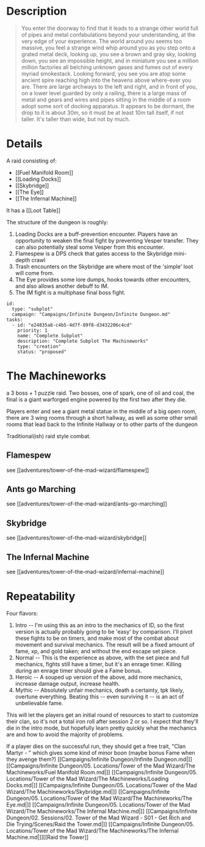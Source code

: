 # Description

> You enter the doorway to find that it leads to a strange other world full of pipes and metal confabulations beyond your understanding, at the very edge of your experience. The world around you seems too massive, you feel a strange wind whip around you as you step onto a grated metal deck, looking up, you see a brown and gray sky, looking down, you see an impossible height, and in miniature you see a million million factories all belching unknown gases and fumes out of every myriad smokestack. Looking forward, you see you are atop some ancient spire reaching high into the heavens above where-ever you are. There are large archways to the left and right, and in front of you, on a lower level guarded by only a railing, there is a large mass of metal and gears and wires and pipes sitting in the middle of a room adopt some sort of docking apparatus. It appears to be dormant, the drop to it is about 30m, so it must be at least 10m tall itself, if not taller. It's taller than wide, but not by much.
# Details

A raid consisting of:

- [[Fuel Manifold Room]]
- [[Loading Docks]]
- [[Skybridge]]
- [[The Eye]]
- [[The Infernal Machine]]

It has a [[Loot Table]]

The structure of the dungeon is roughly:

1. Loading Docks are a buff-prevention encounter. Players have an opportunity to weaken the final fight by preventing Vesper transfer. They can also potentially steal some Vesper from this encounter.
2. Flamespew is a DPS check that gates access to the Skybridge mini-depth crawl
3. Trash encounters on the Skybridge are where most of the 'simple' loot will come from.
4. The Eye provides some lore dumps, hooks towards other encounters, and also allows another debuff to IM.
5. The IM fight is a multiphase final boss fight.




```RpgManager4
id: 
  type: "subplot"
  campaign: "Campaigns/Infinite Dungeon/Infinite Dungeon.md"
tasks: 
  - id: "e24835a8-c4b5-4d7f-89f8-d3432206c4cd"
    priority: 1
    name: "Complete Subplot"
    description: "Complete Subplot The Machineworks"
    type: "creation"
    status: "proposed"
```

# The Machineworks

a 3 boss + 1 puzzle raid. Two bosses, one of spark, one of oil and coal, the final is a giant warforged engine powered
by the first two after they die.

Players enter and see a giant metal statue in the middle of a big open room, there are 3 wing rooms through a short
hallway, as well as some other small rooms that lead back to the Infinite Hallway or to other parts of the dungeon

Traditional(ish) raid style combat.

## Flamespew

see [[adventures/tower-of-the-mad-wizard/flamespew]]

## Ants go Marching

see [[adventures/tower-of-the-mad-wizard/ants-go-marching]]

## Skybridge

see [[adventures/tower-of-the-mad-wizard/skybridge]]


## The Infernal Machine

see [[adventures/tower-of-the-mad-wizard/infernal-machine]]

# Repeatability

Four flavors:

1. Intro -- I'm using this as an intro to the mechanics of ID, so the first version is actually probably going to be
   'easy' by comparison. I'll pivot these fights to be on timers, and make most of the combat about movement and
    survival mechanics. The result will be a fixed amount of fame, xp, and gold taken; and without the end escape set
    piece.
2. Normal -- This is the experience as above, with the set piece and full mechanics, fights still have a timer, but it's
   an enrage timer. Killing during an enrage timer should give a Fame bonus.
3. Heroic -- A souped up version of the above, add more mechanics, increase damage output, increase health.
4. Mythic -- Absolutely unfair mechanics, death a certainty, tpk likely, overtune everything. Beating this -- even
   surviving it -- is an act of unbelievable fame.

This will let the players get an initial round of resources to start to customize their clan, so it's not a total iron
roll after session 2 or so. I expect that they'll die in the intro mode, but hopefully learn pretty quickly what the
mechanics are and how to avoid the majority of problems.

If a player dies on the successful run, they should get a free trait, "Clan Martyr - <Charname>" which gives some kind
of minor boon (maybe bonus Fame when they avenge them?)
[[Campaigns/Infinite Dungeon/Infinite Dungeon.md|]]
[[Campaigns/Infinite Dungeon/05. Locations/Tower of the Mad Wizard/The Machineworks/Fuel Manifold Room.md|]]
[[Campaigns/Infinite Dungeon/05. Locations/Tower of the Mad Wizard/The Machineworks/Loading Docks.md|]]
[[Campaigns/Infinite Dungeon/05. Locations/Tower of the Mad Wizard/The Machineworks/Skybridge.md|]]
[[Campaigns/Infinite Dungeon/05. Locations/Tower of the Mad Wizard/The Machineworks/The Eye.md|]]
[[Campaigns/Infinite Dungeon/05. Locations/Tower of the Mad Wizard/The Machineworks/The Infernal Machine.md|]]
[[Campaigns/Infinite Dungeon/02. Sessions/02. Tower of the Mad Wizard - S01 - Get Rich and Die Trying/Scenes/Raid the Tower.md|]]
[[Campaigns/Infinite Dungeon/05. Locations/Tower of the Mad Wizard/The Machineworks/The Infernal Machine.md|]][[Raid the Tower]]
